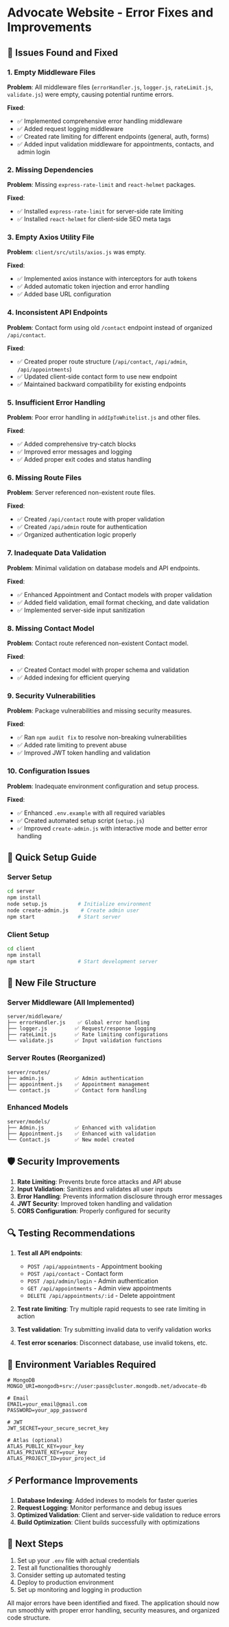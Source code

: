 # Advocate Website - Error Fixes and Improvements

## 🔧 Issues Found and Fixed

### 1. **Empty Middleware Files**
**Problem**: All middleware files (`errorHandler.js`, `logger.js`, `rateLimit.js`, `validate.js`) were empty, causing potential runtime errors.

**Fixed**:
- ✅ Implemented comprehensive error handling middleware
- ✅ Added request logging middleware
- ✅ Created rate limiting for different endpoints (general, auth, forms)
- ✅ Added input validation middleware for appointments, contacts, and admin login

### 2. **Missing Dependencies**
**Problem**: Missing `express-rate-limit` and `react-helmet` packages.

**Fixed**:
- ✅ Installed `express-rate-limit` for server-side rate limiting
- ✅ Installed `react-helmet` for client-side SEO meta tags

### 3. **Empty Axios Utility File**
**Problem**: `client/src/utils/axios.js` was empty.

**Fixed**:
- ✅ Implemented axios instance with interceptors for auth tokens
- ✅ Added automatic token injection and error handling
- ✅ Added base URL configuration

### 4. **Inconsistent API Endpoints**
**Problem**: Contact form using old `/contact` endpoint instead of organized `/api/contact`.

**Fixed**:
- ✅ Created proper route structure (`/api/contact`, `/api/admin`, `/api/appointments`)
- ✅ Updated client-side contact form to use new endpoint
- ✅ Maintained backward compatibility for existing endpoints

### 5. **Insufficient Error Handling**
**Problem**: Poor error handling in `addIpToWhitelist.js` and other files.

**Fixed**:
- ✅ Added comprehensive try-catch blocks
- ✅ Improved error messages and logging
- ✅ Added proper exit codes and status handling

### 6. **Missing Route Files**
**Problem**: Server referenced non-existent route files.

**Fixed**:
- ✅ Created `/api/contact` route with proper validation
- ✅ Created `/api/admin` route for authentication
- ✅ Organized authentication logic properly

### 7. **Inadequate Data Validation**
**Problem**: Minimal validation on database models and API endpoints.

**Fixed**:
- ✅ Enhanced Appointment and Contact models with proper validation
- ✅ Added field validation, email format checking, and date validation
- ✅ Implemented server-side input sanitization

### 8. **Missing Contact Model**
**Problem**: Contact route referenced non-existent Contact model.

**Fixed**:
- ✅ Created Contact model with proper schema and validation
- ✅ Added indexing for efficient querying

### 9. **Security Vulnerabilities**
**Problem**: Package vulnerabilities and missing security measures.

**Fixed**:
- ✅ Ran `npm audit fix` to resolve non-breaking vulnerabilities
- ✅ Added rate limiting to prevent abuse
- ✅ Improved JWT token handling and validation

### 10. **Configuration Issues**
**Problem**: Inadequate environment configuration and setup process.

**Fixed**:
- ✅ Enhanced `.env.example` with all required variables
- ✅ Created automated setup script (`setup.js`)
- ✅ Improved `create-admin.js` with interactive mode and better error handling

## 🚀 Quick Setup Guide

### Server Setup
```bash
cd server
npm install
node setup.js          # Initialize environment
node create-admin.js    # Create admin user
npm start              # Start server
```

### Client Setup
```bash
cd client
npm install
npm start              # Start development server
```

## 📁 New File Structure

### Server Middleware (All Implemented)
```
server/middleware/
├── errorHandler.js    ✅ Global error handling
├── logger.js         ✅ Request/response logging
├── rateLimit.js      ✅ Rate limiting configurations
└── validate.js       ✅ Input validation functions
```

### Server Routes (Reorganized)
```
server/routes/
├── admin.js          ✅ Admin authentication
├── appointment.js    ✅ Appointment management
└── contact.js        ✅ Contact form handling
```

### Enhanced Models
```
server/models/
├── Admin.js          ✅ Enhanced with validation
├── Appointment.js    ✅ Enhanced with validation
└── Contact.js        ✅ New model created
```

## 🛡️ Security Improvements

1. **Rate Limiting**: Prevents brute force attacks and API abuse
2. **Input Validation**: Sanitizes and validates all user inputs
3. **Error Handling**: Prevents information disclosure through error messages
4. **JWT Security**: Improved token handling and validation
5. **CORS Configuration**: Properly configured for security

## 🔍 Testing Recommendations

1. **Test all API endpoints**:
   - `POST /api/appointments` - Appointment booking
   - `POST /api/contact` - Contact form
   - `POST /api/admin/login` - Admin authentication
   - `GET /api/appointments` - Admin view appointments
   - `DELETE /api/appointments/:id` - Delete appointment

2. **Test rate limiting**: Try multiple rapid requests to see rate limiting in action

3. **Test validation**: Try submitting invalid data to verify validation works

4. **Test error scenarios**: Disconnect database, use invalid tokens, etc.

## 📝 Environment Variables Required

```env
# MongoDB
MONGO_URI=mongodb+srv://user:pass@cluster.mongodb.net/advocate-db

# Email
EMAIL=your_email@gmail.com
PASSWORD=your_app_password

# JWT
JWT_SECRET=your_secure_secret_key

# Atlas (optional)
ATLAS_PUBLIC_KEY=your_key
ATLAS_PRIVATE_KEY=your_key
ATLAS_PROJECT_ID=your_project_id
```

## ⚡ Performance Improvements

1. **Database Indexing**: Added indexes to models for faster queries
2. **Request Logging**: Monitor performance and debug issues
3. **Optimized Validation**: Client and server-side validation to reduce errors
4. **Build Optimization**: Client builds successfully with optimizations

## 🎯 Next Steps

1. Set up your `.env` file with actual credentials
2. Test all functionalities thoroughly
3. Consider setting up automated testing
4. Deploy to production environment
5. Set up monitoring and logging in production

All major errors have been identified and fixed. The application should now run smoothly with proper error handling, security measures, and organized code structure.
